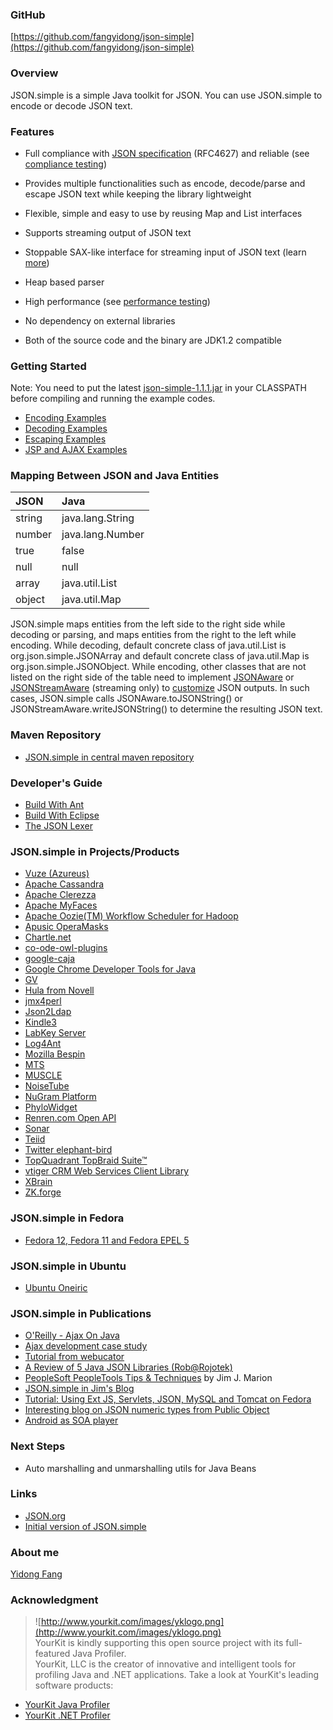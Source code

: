 ### GitHub ###
[https://github.com/fangyidong/json-simple](https://github.com/fangyidong/json-simple)

### Overview ###
JSON.simple is a simple Java toolkit for JSON. You can use JSON.simple to encode or decode JSON text.

### Features ###
  * Full compliance with [JSON specification](http://www.ietf.org/rfc/rfc4627.txt) (RFC4627) and reliable (see [compliance testing](ComplianceTesting.md))

  * Provides multiple functionalities such as encode, decode/parse and escape JSON text while keeping the library lightweight

  * Flexible, simple and easy to use by reusing Map and List interfaces

  * Supports streaming output of JSON text

  * Stoppable SAX-like interface for streaming input of JSON text (learn [more](http://code.google.com/p/json-simple/wiki/DecodingExamples#Example_5_-_Stoppable_SAX-like_content_handler))

  * Heap based parser

  * High performance (see [performance testing](PerformanceTesting.md))

  * No dependency on external libraries

  * Both of the source code and the binary are JDK1.2 compatible

### Getting Started ###
Note: You need to put the latest [json-simple-1.1.1.jar](http://json-simple.googlecode.com/files/json-simple-1.1.1.jar) in your CLASSPATH before compiling and running the example codes.

  * [Encoding Examples](EncodingExamples.md)
  * [Decoding Examples](DecodingExamples.md)
  * [Escaping Examples](EscapingExamples.md)
  * [JSP and AJAX Examples](JSPAndAJAXExamples.md)

### Mapping Between JSON and Java Entities ###
| **JSON** | **Java** |
|:---------|:---------|
| string   | java.lang.String |
| number   | java.lang.Number |
| true|false | java.lang.Boolean |
| null     | null     |
| array    | java.util.List |
| object   | java.util.Map |

JSON.simple maps entities from the left side to the right side while decoding or parsing, and maps entities from the right to the left while encoding. While decoding, default concrete class of java.util.List is org.json.simple.JSONArray and default concrete class of java.util.Map is org.json.simple.JSONObject. While encoding, other classes that are not listed on the right side of the table need to implement [JSONAware](http://code.google.com/p/json-simple/source/browse/trunk/src/org/json/simple/JSONAware.java) or [JSONStreamAware](http://code.google.com/p/json-simple/source/browse/trunk/src/org/json/simple/JSONStreamAware.java) (streaming only) to [customize](http://code.google.com/p/json-simple/wiki/EncodingExamples#Example_6-1_-_Customize_JSON_outputs) JSON outputs. In such cases, JSON.simple calls JSONAware.toJSONString() or JSONStreamAware.writeJSONString() to determine the resulting JSON text.

### Maven Repository ###
  * [JSON.simple in central maven repository](JSONSimpleInCentralMavenRepository.md)

### Developer's Guide ###
  * [Build With Ant](BuildWithAnt.md)
  * [Build With Eclipse](BuildWithEclipse.md)
  * [The JSON Lexer](Lexer.md)

### JSON.simple in Projects/Products ###
  * [Vuze (Azureus)](http://azureus.sourceforge.net/)
  * [Apache Cassandra](http://incubator.apache.org/cassandra/)
  * [Apache Clerezza](http://incubator.apache.org/clerezza/)
  * [Apache MyFaces](http://myfaces.apache.org/)
  * [Apache Oozie(TM) Workflow Scheduler for Hadoop](http://incubator.apache.org/oozie/)
  * [Apusic OperaMasks](http://www.operamasks.org)
  * [Chartle.net](http://www.chartle.net/)
  * [co-ode-owl-plugins](http://code.google.com/p/co-ode-owl-plugins/)
  * [google-caja](http://code.google.com/p/google-caja/)
  * [Google Chrome Developer Tools for Java](http://code.google.com/p/chromedevtools/)
  * [GV](http://www.evancharlton.com/projects/gv)
  * [Hula from Novell](http://developer.novell.com/wiki/index.php/Hula)
  * [jmx4perl](http://search.cpan.org/~roland/jmx4perl/lib/JMX/Jmx4Perl/Manual.pod)
  * [Json2Ldap](http://software.dzhuvinov.com/ldap-gateway.html)
  * [Kindle3](http://www.amazon.com/Kindle-Wireless-Reader-Wifi-Graphite/dp/B002Y27P3M)
  * [LabKey Server](http://www.labkey.com/)
  * [Log4Ant](http://jwaresoftware.org/wiki/log4ant/home)
  * [Mozilla Bespin](https://bespin.mozilla.com/)
  * [MTS](http://chcr.umich.edu/mts/)
  * [MUSCLE](http://muscle.berlios.de/)
  * [NoiseTube](http://www.noisetube.net/)
  * [NuGram Platform](http://nugram.nuecho.com/welcome)
  * [PhyloWidget](http://www.phylowidget.org/)
  * [Renren.com Open API](http://wiki.dev.renren.com/wiki/%E5%9C%A8%E4%BD%A0%E7%9A%84Web%E5%BA%94%E7%94%A8%E4%B8%AD%E6%98%BE%E7%A4%BA%E7%94%A8%E6%88%B7%E5%A7%93%E5%90%8D%E5%92%8C%E5%A4%B4%E5%83%8F)
  * [Sonar](http://www.sonarsource.org/)
  * [Teiid](http://www.jboss.org/teiid)
  * [Twitter elephant-bird](https://github.com/kevinweil/elephant-bird)
  * [TopQuadrant TopBraid Suite™](http://www.topquadrant.com/products/TB_Suite.html)
  * [vtiger CRM Web Services Client Library](http://forge.vtiger.com/projects/vtwsclib)
  * [XBrain](http://sig.biostr.washington.edu/projects/xbrain/)
  * [ZK.forge](http://sourceforge.net/projects/zkforge/)

### JSON.simple in Fedora ###
  * [Fedora 12, Fedora 11 and Fedora EPEL 5](https://admin.fedoraproject.org/pkgdb/packages/name/json_simple)

### JSON.simple in Ubuntu ###
  * [Ubuntu Oneiric](http://packages.ubuntu.com/oneiric/libjson-simple-java)

### JSON.simple in Publications ###
  * [O'Reilly - Ajax On Java](http://oreilly.com/catalog/9780596101879/)
  * [Ajax development case study](http://www.tup.tsinghua.edu.cn/book/SHOWBOOK.asp?cpbh=025070-01)
  * [Tutorial from webucator](http://www.webucator.com/WebDesign/JSC401.cfm)
  * [A Review of 5 Java JSON Libraries (Rob@Rojotek)](http://www.rojotek.com/blog/2009/05/07/a-review-of-5-java-json-libraries/)
  * [PeopleSoft PeopleTools Tips & Techniques](http://mhprofessional.com/product.php?isbn=0071664939) by Jim J. Marion
  * [JSON.simple in Jim's Blog](http://jjmpsj.blogspot.com/2010/04/json-encoding-in-peoplecode.html)
  * [Tutorial: Using Ext JS, Servlets, JSON, MySQL and Tomcat on Fedora](http://java.sys-con.com/node/1201109)
  * [Interesting blog on JSON numeric types from Public Object](http://blog.publicobject.com/2010/04/json-javascript-and-numeric-types.html)
  * [Android as SOA player](http://blogs.eteration.com/blog/?p=978)

### Next Steps ###
  * Auto marshalling and unmarshalling utils for Java Beans

### Links ###
  * [JSON.org](http://json.org)
  * [Initial version of JSON.simple](http://json-simple.googlecode.com/files/json_simple.zip)

### About me ###
[Yidong Fang](http://www.linkedin.com/pub/yidong-fang/12/4b7/b2a)

### Acknowledgment ###
> ![http://www.yourkit.com/images/yklogo.png](http://www.yourkit.com/images/yklogo.png)<br>
YourKit is kindly supporting this open source project with its full-featured Java Profiler.<br>
YourKit, LLC is the creator of innovative and intelligent tools for profiling Java and .NET applications. Take a look at YourKit's leading software products:<br>
</li></ul><ul><li><a href='http://www.yourkit.com/java/profiler/index.jsp'>YourKit Java Profiler</a>
</li><li><a href='http://www.yourkit.com/.net/profiler/index.jsp'>YourKit .NET Profiler</a>